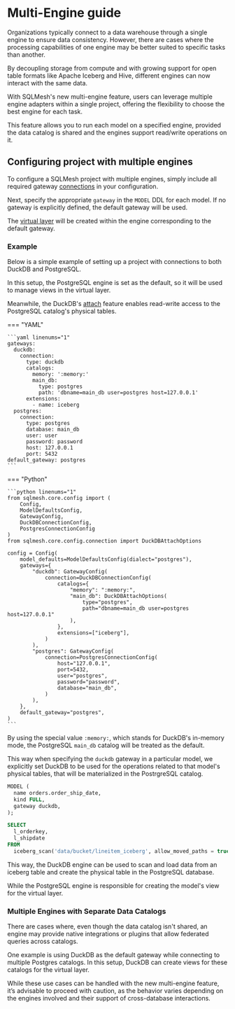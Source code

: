 # Multi-Engine guide

Organizations typically connect to a data warehouse through a single engine to ensure data consistency. However, there are cases where the processing capabilities of one engine may be better suited to specific tasks than another.

By decoupling storage from compute and with growing support for open table formats like Apache Iceberg and Hive, different engines can now interact with the same data.

With SQLMesh's new multi-engine feature, users can leverage multiple engine adapters within a single project, offering the flexibility to choose the best engine for each task.

This feature allows you to run each model on a specified engine, provided the data catalog is shared and the engines support read/write operations on it.


## Configuring project with multiple engines

To configure a SQLMesh project with multiple engines, simply include all required gateway [connections](../reference/configuration.md#connection) in your configuration. 

Next, specify the appropriate `gateway` in the `MODEL` DDL for each model. If no gateway is explicitly defined, the default gateway will be used.

The [virtual layer](../concepts/glossary.md#virtual-layer) will be created within the engine corresponding to the default gateway.

### Example

Below is a simple example of setting up a project with connections to both DuckDB and PostgreSQL.

In this setup, the PostgreSQL engine is set as the default, so it will be used to manage views in the virtual layer. 

Meanwhile, the DuckDB's [attach](https://duckdb.org/docs/sql/statements/attach.html) feature enables read-write access to the PostgreSQL catalog's physical tables.

=== "YAML"

    ```yaml linenums="1"
    gateways:
      duckdb:
        connection:
          type: duckdb
          catalogs:
            memory: ':memory:'
            main_db:
              type: postgres
              path: 'dbname=main_db user=postgres host=127.0.0.1'
          extensions:
            - name: iceberg
      postgres:
        connection:
          type: postgres
          database: main_db
          user: user
          password: password
          host: 127.0.0.1
          port: 5432
    default_gateway: postgres
    ```

=== "Python"

    ```python linenums="1"
    from sqlmesh.core.config import (
        Config,
        ModelDefaultsConfig,
        GatewayConfig,
        DuckDBConnectionConfig,
        PostgresConnectionConfig
    )
    from sqlmesh.core.config.connection import DuckDBAttachOptions

    config = Config(
        model_defaults=ModelDefaultsConfig(dialect="postgres"),
        gateways={
            "duckdb": GatewayConfig(
                connection=DuckDBConnectionConfig(
                    catalogs={
                        "memory": ":memory:",
                        "main_db": DuckDBAttachOptions(
                            type="postgres",
                            path="dbname=main_db user=postgres host=127.0.0.1"
                        ),
                    },
                    extensions=["iceberg"],
                )
            ),
            "postgres": GatewayConfig(
                connection=PostgresConnectionConfig(
                    host="127.0.0.1",
                    port=5432,
                    user="postgres",
                    password="password",
                    database="main_db",      
                )
            ),
        },
        default_gateway="postgres",
    )
    ```

By using the special value `:memory:`, which stands for DuckDB's in-memory mode, the PostgreSQL `main_db` catalog will be treated as the default.

This way when specifying the `duckdb` gateway in a particular model, we explicitly set DuckDB to be used for the operations related to that model's physical tables, that will be materialized in the PostrgreSQL catalog.

```sql linenums="1"
MODEL (
  name orders.order_ship_date,
  kind FULL,
  gateway duckdb,
);

SELECT
  l_orderkey, 
  l_shipdate
FROM 
  iceberg_scan('data/bucket/lineitem_iceberg', allow_moved_paths = true);
```

This way, the DuckDB engine can be used to scan and load data from an iceberg table and create the physical table in the PostgreSQL database. 

While the PostgreSQL engine is responsible for creating the model's view for the virtual layer.

### Multiple Engines with Separate Data Catalogs

There are cases where, even though the data catalog isn't shared, an engine may provide native integrations or plugins that allow federated queries across catalogs.

One example is using DuckDB as the default gateway while connecting to multiple Postgres catalogs. In this setup, DuckDB can create views for these catalogs for the virtual layer.

While these use cases can be handled with the new multi-engine feature, it’s advisable to proceed with caution, as the behavior varies depending on the engines involved and their support of cross-database interactions.